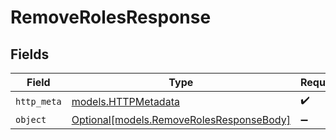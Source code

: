 # RemoveRolesResponse


## Fields

| Field                                                                            | Type                                                                             | Required                                                                         | Description                                                                      |
| -------------------------------------------------------------------------------- | -------------------------------------------------------------------------------- | -------------------------------------------------------------------------------- | -------------------------------------------------------------------------------- |
| `http_meta`                                                                      | [models.HTTPMetadata](../models/httpmetadata.md)                                 | :heavy_check_mark:                                                               | N/A                                                                              |
| `object`                                                                         | [Optional[models.RemoveRolesResponseBody]](../models/removerolesresponsebody.md) | :heavy_minus_sign:                                                               | Success                                                                          |